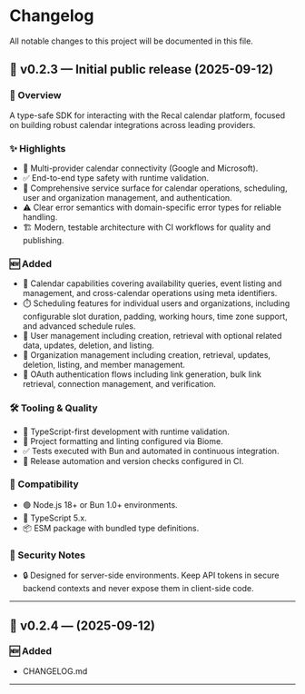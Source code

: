# Changelog

All notable changes to this project will be documented in this file.

## 🚀 v0.2.3 — Initial public release (2025-09-12)

### 🧭 Overview
A type-safe SDK for interacting with the Recal calendar platform, focused on building robust calendar integrations across leading providers.

### ✨ Highlights
- 📅 Multi-provider calendar connectivity (Google and Microsoft).
- ✅ End-to-end type safety with runtime validation.
- 🧩 Comprehensive service surface for calendar operations, scheduling, user and organization management, and authentication.
- ⚠️ Clear error semantics with domain-specific error types for reliable handling.
- 🏗️ Modern, testable architecture with CI workflows for quality and publishing.

### 🆕 Added
- 📅 Calendar capabilities covering availability queries, event listing and management, and cross-calendar operations using meta identifiers.
- ⏱️ Scheduling features for individual users and organizations, including configurable slot duration, padding, working hours, time zone support, and advanced schedule rules.
- 👤 User management including creation, retrieval with optional related data, updates, deletion, and listing.
- 🏢 Organization management including creation, retrieval, updates, deletion, listing, and member management.
- 🔑 OAuth authentication flows including link generation, bulk link retrieval, connection management, and verification.

### 🛠️ Tooling & Quality
- 🧰 TypeScript-first development with runtime validation.
- 🧹 Project formatting and linting configured via Biome.
- ✅ Tests executed with Bun and automated in continuous integration.
- 🚢 Release automation and version checks configured in CI.

### 🧩 Compatibility
- 🟢 Node.js 18+ or Bun 1.0+ environments.
- 📘 TypeScript 5.x.
- 📦 ESM package with bundled type definitions.

### 🔐 Security Notes
- 🔒 Designed for server-side environments. Keep API tokens in secure backend contexts and never expose them in client-side code.

---

## 🚀 v0.2.4 — (2025-09-12)

### 🆕 Added
- CHANGELOG.md

---
